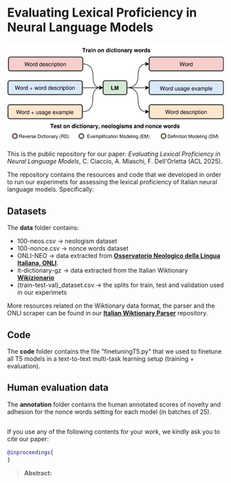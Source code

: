 # Evaluating Lexical Proficiency in Neural Language Models

![Screenshot of a comment on a GitHub issue showing an image, added in the Markdown, of an Octocat smiling and raising a tentacle.](img/diagram.svg)

This is the public repository for our paper: *Evaluating Lexical Proficiency in Neural Language Models*, C. Ciaccio, A. Miaschi, F. Dell'Orletta (ACL 2025). 

The repository contains the resources and code that we developed in order to run our experimets for assessing the lexical proficiency of Italian neural language models. Specifically:

## Datasets

The **data** folder contains:
- 100-neos.csv &rarr; neologism dataset
- 100-nonce.csv &rarr; nonce words dataset
- ONLI-NEO &rarr; data extracted from **[Osservatorio Neologico della Lingua Italiana, ONLI](https://www.iliesi.cnr.it/ONLI/)**.
- it-dictionary-gz &rarr; data extracted from the Italian Wiktionary **[Wikizionario](https://it.wiktionary.org/wiki/Pagina_principale)**
- (train-test-val)_dataset.csv &rarr; the splits for train, test and validation used in our experimets

More resources related on the Wiktionary data format, the parser and the ONLI scraper can be found in our **[Italian Wiktionary Parser](https://github.com/snizio/italian-wiktionary-parser)** repository.

## Code

The **code** folder contains the file "finetuningT5.py" that we used to finetune all T5 models in a text-to-text multi-task learning setup (training + evaluation). 

## Human evaluation data

The **annotation** folder contains the human annotated scores of novelty and adhesion for the nonce words setting for each model (in batches of 25). 

## 

If you use any of the following contents for your work, we kindly ask you to cite our paper:

```bibtex
@inproceedings{
}
```

> **Abstract:** 